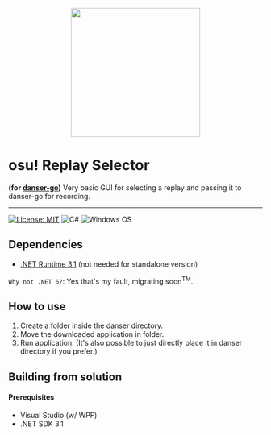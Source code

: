 <p align="center">
  <img width="256px" src="https://i.ibb.co/YBPH0ty/rsl256.png"/>
</p>

# osu! Replay Selector 
**(for [danser-go](https://github.com/Wieku/danser-go))**
Very basic GUI for selecting a replay and passing it to danser-go for recording.
___
[![License: MIT](https://img.shields.io/badge/License-MIT-yellow.svg?style=for-the-badge)](https://opensource.org/licenses/MIT)
![C#](https://img.shields.io/badge/C%23-239120?style=for-the-badge&logo=c-sharp&logoColor=white)
![Windows OS](https://img.shields.io/badge/Windows-0078D6?style=for-the-badge&logo=windows&logoColor=white) 

## Dependencies

- [.NET Runtime 3.1](https://dotnet.microsoft.com/en-us/download/dotnet/thank-you/runtime-desktop-3.1.25-windows-x64-installer)
(not needed for standalone version)

`Why not .NET 6?`: Yes that's my fault, migrating soon<sup>TM</sup>.

## How to use

1. Create a folder inside the danser directory.
2. Move the downloaded application in folder.
3. Run application.
(It's also possible to just directly place it in danser directory if you prefer.)

## Building from solution

#### Prerequisites

 - Visual Studio (w/ WPF) 
 - .NET SDK 3.1
  